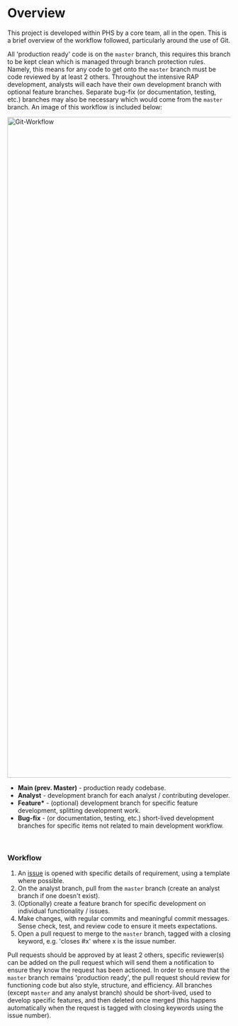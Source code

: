 # Overview

This project is developed within PHS by a core team, all in the open. This is a brief overview of the workflow followed, particularly around the use of Git.

All 'production ready' code is on the `master` branch, this requires this branch to be kept clean which is managed through branch protection rules. Namely, this means for any code to get onto the `master` branch must be code reviewed by at least 2 others. Throughout the intensive RAP development, analysts will each have their own development branch with optional feature branches. Separate bug-fix (or documentation, testing, etc.) branches may also be necessary which would come from the `master` branch. An image of this workflow is included below:

<img width="1487" alt="Git-Workflow" src="https://user-images.githubusercontent.com/33964310/132250571-fbe3d59a-a2a1-4489-91b2-0043a6d1c015.png">

* **Main (prev. Master)** - production ready codebase.
* **Analyst** - development branch for each analyst / contributing developer.
* **Feature\*** - (optional) development branch for specific feature development, splitting development work.
* **Bug-fix** - (or documentation, testing, etc.) short-lived development branches for specific items not related to main development workflow.

</br>

### Workflow

1. An [issue](https://github.com/Public-Health-Scotland/chronic-pain/issues) is opened with specific details of requirement, using a template where possible.
2. On the analyst branch, pull from the `master` branch (create an analyst branch if one doesn't exist).
3. (Optionally) create a feature branch for specific development on individual functionality / issues.
4. Make changes, with regular commits and meaningful commit messages. Sense check, test, and review code to ensure it meets expectations.
5. Open a pull request to merge to the `master` branch, tagged with a closing keyword, e.g. 'closes #x' where x is the issue number.

Pull requests should be approved by at least 2 others, specific reviewer(s) can be added on the pull request which will send them a notification to ensure they know the request has been actioned. In order to ensure that the `master` branch remains 'production ready', the pull request should review for functioning code but also style, structure, and efficiency. All branches (except `master` and any analyst branch) should be short-lived, used to develop specific features, and then deleted once merged (this happens automatically when the request is tagged with closing keywords using the issue number).

